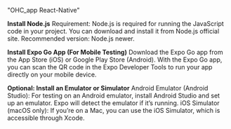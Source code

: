 "OHC_app React-Native"

**Install Node.js**
Requirement: Node.js is required for running the JavaScript code in your project. You can download and install it from Node.js official site.
Recommended version: Node.js newer.

**Install Expo Go App (For Mobile Testing)**
Download the Expo Go app from the App Store (iOS) or Google Play Store (Android).
With the Expo Go app, you can scan the QR code in the Expo Developer Tools to run your app directly on your mobile device.

**Optional: Install an Emulator or Simulator**
Android Emulator (Android Studio): For testing on an Android emulator, install Android Studio and set up an emulator. Expo will detect the emulator if it’s running.
iOS Simulator (macOS only): If you’re on a Mac, you can use the iOS Simulator, which is accessible through Xcode.


